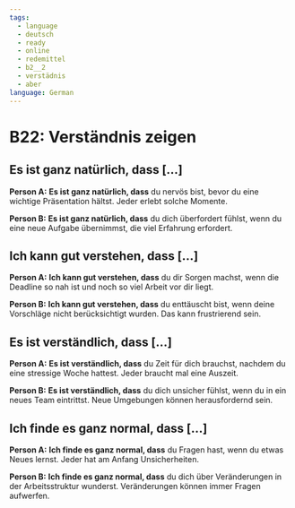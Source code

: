 ```yaml
---
tags:
  - language
  - deutsch
  - ready
  - online
  - redemittel
  - b2__2
  - verstädnis
  - aber
language: German
---
```


# B22: Verständnis zeigen

## Es ist ganz natürlich, dass [...]

__Person A:__ __Es ist ganz natürlich, dass__ du nervös bist, bevor du eine wichtige Präsentation hältst. Jeder erlebt solche Momente.

__Person B:__ __Es ist ganz natürlich, dass__ du dich überfordert fühlst, wenn du eine neue Aufgabe übernimmst, die viel Erfahrung erfordert.

## Ich kann gut verstehen, dass [...]

__Person A:__ __Ich kann gut verstehen, dass__ du dir Sorgen machst, wenn die Deadline so nah ist und noch so viel Arbeit vor dir liegt.

__Person B:__ __Ich kann gut verstehen, dass__ du enttäuscht bist, wenn deine Vorschläge nicht berücksichtigt wurden. Das kann frustrierend sein.

## Es ist verständlich, dass [...]

__Person A:__ __Es ist verständlich, dass__ du Zeit für dich brauchst, nachdem du eine stressige Woche hattest. Jeder braucht mal eine Auszeit.

__Person B:__ __Es ist verständlich, dass__ du dich unsicher fühlst, wenn du in ein neues Team eintrittst. Neue Umgebungen können herausfordernd sein.

## Ich finde es ganz normal, dass [...]

__Person A:__ __Ich finde es ganz normal, dass__ du Fragen hast, wenn du etwas Neues lernst. Jeder hat am Anfang Unsicherheiten.

__Person B:__ __Ich finde es ganz normal, dass__ du dich über Veränderungen in der Arbeitsstruktur wunderst. Veränderungen können immer Fragen aufwerfen.
